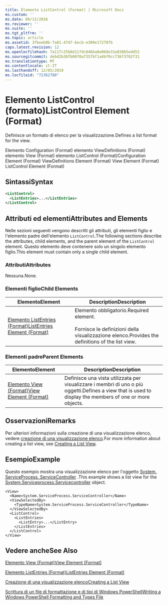 ```yaml
---
title: Elemento ListControl (Format) | Microsoft Docs
ms.custom: ''
ms.date: 09/13/2016
ms.reviewer: ''
ms.suite: ''
ms.tgt_pltfrm: ''
ms.topic: article
ms.assetid: 37beeb0b-7a81-4747-becb-e309e17278fb
caps.latest.revision: 12
ms.openlocfilehash: 7a117c25b0d117dc846ba8e060e31e838b5edd52
ms.sourcegitcommit: debd2b38fb8070a7357bf1a4bf9cc736f3702f31
ms.translationtype: MT
ms.contentlocale: it-IT
ms.lasthandoff: 12/05/2019
ms.locfileid: "72362780"
---
```

# <a name="listcontrol-element-format"></a><span data-ttu-id="db93f-102">Elemento ListControl (formato)</span><span class="sxs-lookup"><span data-stu-id="db93f-102">ListControl Element (Format)</span></span>

<span data-ttu-id="db93f-103">Definisce un formato di elenco per la visualizzazione.</span><span class="sxs-lookup"><span data-stu-id="db93f-103">Defines a list format for the view.</span></span>

<span data-ttu-id="db93f-104">Elemento Configuration (Format) elemento ViewDefinitions (Format) elemento View (Format) elemento ListControl (Format)</span><span class="sxs-lookup"><span data-stu-id="db93f-104">Configuration Element (Format) ViewDefinitions Element (Format) View Element (Format) ListControl Element (Format)</span></span>

## <a name="syntax"></a><span data-ttu-id="db93f-105">Sintassi</span><span class="sxs-lookup"><span data-stu-id="db93f-105">Syntax</span></span>

```xml
<ListControl>
  <ListEntries>...</ListEntries>
</ListControl>

```

## <a name="attributes-and-elements"></a><span data-ttu-id="db93f-106">Attributi ed elementi</span><span class="sxs-lookup"><span data-stu-id="db93f-106">Attributes and Elements</span></span>

<span data-ttu-id="db93f-107">Nelle sezioni seguenti vengono descritti gli attributi, gli elementi figlio e l'elemento padre dell'elemento `ListControl`.</span><span class="sxs-lookup"><span data-stu-id="db93f-107">The following sections describe the attributes, child elements, and the parent element of the `ListControl` element.</span></span> <span data-ttu-id="db93f-108">Questo elemento deve contenere solo un singolo elemento figlio.</span><span class="sxs-lookup"><span data-stu-id="db93f-108">This element must contain only a single child element.</span></span>

### <a name="attributes"></a><span data-ttu-id="db93f-109">Attributi</span><span class="sxs-lookup"><span data-stu-id="db93f-109">Attributes</span></span>

<span data-ttu-id="db93f-110">Nessuna.</span><span class="sxs-lookup"><span data-stu-id="db93f-110">None.</span></span>

### <a name="child-elements"></a><span data-ttu-id="db93f-111">Elementi figlio</span><span class="sxs-lookup"><span data-stu-id="db93f-111">Child Elements</span></span>

|<span data-ttu-id="db93f-112">Elemento</span><span class="sxs-lookup"><span data-stu-id="db93f-112">Element</span></span>|<span data-ttu-id="db93f-113">Description</span><span class="sxs-lookup"><span data-stu-id="db93f-113">Description</span></span>|
|-------------|-----------------|
|[<span data-ttu-id="db93f-114">Elemento ListEntries (Format)</span><span class="sxs-lookup"><span data-stu-id="db93f-114">ListEntries Element (Format)</span></span>](./listentries-element-for-listcontrol-format.md)|<span data-ttu-id="db93f-115">Elemento obbligatorio.</span><span class="sxs-lookup"><span data-stu-id="db93f-115">Required element.</span></span><br /><br /> <span data-ttu-id="db93f-116">Fornisce le definizioni della visualizzazione elenco.</span><span class="sxs-lookup"><span data-stu-id="db93f-116">Provides the definitions of the list view.</span></span>|

### <a name="parent-elements"></a><span data-ttu-id="db93f-117">Elementi padre</span><span class="sxs-lookup"><span data-stu-id="db93f-117">Parent Elements</span></span>

|<span data-ttu-id="db93f-118">Elemento</span><span class="sxs-lookup"><span data-stu-id="db93f-118">Element</span></span>|<span data-ttu-id="db93f-119">Description</span><span class="sxs-lookup"><span data-stu-id="db93f-119">Description</span></span>|
|-------------|-----------------|
|[<span data-ttu-id="db93f-120">Elemento View (Format)</span><span class="sxs-lookup"><span data-stu-id="db93f-120">View Element (Format)</span></span>](./view-element-format.md)|<span data-ttu-id="db93f-121">Definisce una vista utilizzata per visualizzare i membri di uno o più oggetti.</span><span class="sxs-lookup"><span data-stu-id="db93f-121">Defines a view that is used to display the members of one or more objects.</span></span>|

## <a name="remarks"></a><span data-ttu-id="db93f-122">Osservazioni</span><span class="sxs-lookup"><span data-stu-id="db93f-122">Remarks</span></span>

<span data-ttu-id="db93f-123">Per ulteriori informazioni sulla creazione di una visualizzazione elenco, vedere [creazione di una visualizzazione elenco](./creating-a-list-view.md).</span><span class="sxs-lookup"><span data-stu-id="db93f-123">For more information about creating a list view, see [Creating a List View](./creating-a-list-view.md).</span></span>

## <a name="example"></a><span data-ttu-id="db93f-124">Esempio</span><span class="sxs-lookup"><span data-stu-id="db93f-124">Example</span></span>

<span data-ttu-id="db93f-125">Questo esempio mostra una visualizzazione elenco per l'oggetto [System. ServiceProcess. ServiceController](/dotnet/api/System.ServiceProcess.ServiceController) .</span><span class="sxs-lookup"><span data-stu-id="db93f-125">This example shows a list view for the [System.Serviceprocess.Servicecontroller](/dotnet/api/System.ServiceProcess.ServiceController) object.</span></span>

```
<View>
  <Name>System.ServiceProcess.ServiceController</Name>
  <ViewSelectedBy>
    <TypeName>System.ServiceProcess.ServiceController</TypeName>
  </ViewSelectedBy>
  <ListControl>
    <ListEntries>
      <ListEntry>...</ListEntry>
    </ListEntries>
  </ListControl>
</View>
```

## <a name="see-also"></a><span data-ttu-id="db93f-126">Vedere anche</span><span class="sxs-lookup"><span data-stu-id="db93f-126">See Also</span></span>

[<span data-ttu-id="db93f-127">Elemento View (Format)</span><span class="sxs-lookup"><span data-stu-id="db93f-127">View Element (Format)</span></span>](./view-element-format.md)

[<span data-ttu-id="db93f-128">Elemento ListEntries (Format)</span><span class="sxs-lookup"><span data-stu-id="db93f-128">ListEntries Element (Format)</span></span>](./listentries-element-for-listcontrol-format.md)

[<span data-ttu-id="db93f-129">Creazione di una visualizzazione elenco</span><span class="sxs-lookup"><span data-stu-id="db93f-129">Creating a List View</span></span>](./creating-a-list-view.md)

[<span data-ttu-id="db93f-130">Scrittura di un file di formattazione e di tipi di Windows PowerShell</span><span class="sxs-lookup"><span data-stu-id="db93f-130">Writing a Windows PowerShell Formatting and Types File</span></span>](./writing-a-powershell-formatting-file.md)
